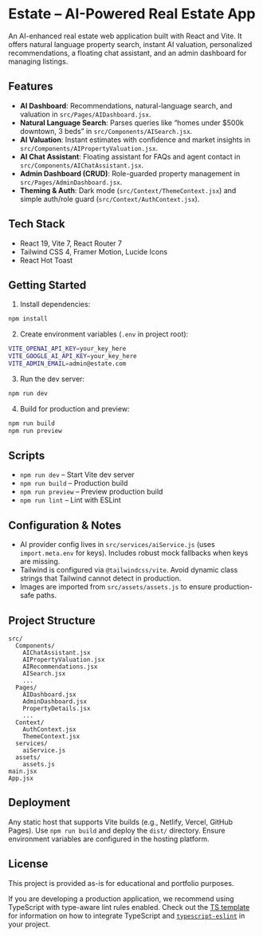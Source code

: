 # Estate – AI-Powered Real Estate App

An AI-enhanced real estate web application built with React and Vite. It offers natural language property search, instant AI valuation, personalized recommendations, a floating chat assistant, and an admin dashboard for managing listings.

## Features

- **AI Dashboard**: Recommendations, natural-language search, and valuation in `src/Pages/AIDashboard.jsx`.
- **Natural Language Search**: Parses queries like “homes under $500k downtown, 3 beds” in `src/Components/AISearch.jsx`.
- **AI Valuation**: Instant estimates with confidence and market insights in `src/Components/AIPropertyValuation.jsx`.
- **AI Chat Assistant**: Floating assistant for FAQs and agent contact in `src/Components/AIChatAssistant.jsx`.
- **Admin Dashboard (CRUD)**: Role-guarded property management in `src/Pages/AdminDashboard.jsx`.
- **Theming & Auth**: Dark mode (`src/Context/ThemeContext.jsx`) and simple auth/role guard (`src/Context/AuthContext.jsx`).

## Tech Stack

- React 19, Vite 7, React Router 7
- Tailwind CSS 4, Framer Motion, Lucide Icons
- React Hot Toast

## Getting Started

1. Install dependencies:
```bash
npm install
```

2. Create environment variables (`.env` in project root):
```bash
VITE_OPENAI_API_KEY=your_key_here
VITE_GOOGLE_AI_API_KEY=your_key_here
VITE_ADMIN_EMAIL=admin@estate.com
```

3. Run the dev server:
```bash
npm run dev
```

4. Build for production and preview:
```bash
npm run build
npm run preview
```

## Scripts

- `npm run dev` – Start Vite dev server
- `npm run build` – Production build
- `npm run preview` – Preview production build
- `npm run lint` – Lint with ESLint

## Configuration & Notes

- AI provider config lives in `src/services/aiService.js` (uses `import.meta.env` for keys). Includes robust mock fallbacks when keys are missing.
- Tailwind is configured via `@tailwindcss/vite`. Avoid dynamic class strings that Tailwind cannot detect in production.
- Images are imported from `src/assets/assets.js` to ensure production-safe paths.

## Project Structure

```
src/
  Components/
    AIChatAssistant.jsx
    AIPropertyValuation.jsx
    AIRecommendations.jsx
    AISearch.jsx
    ...
  Pages/
    AIDashboard.jsx
    AdminDashboard.jsx
    PropertyDetails.jsx
    ...
  Context/
    AuthContext.jsx
    ThemeContext.jsx
  services/
    aiService.js
  assets/
    assets.js
main.jsx
App.jsx
```

## Deployment

Any static host that supports Vite builds (e.g., Netlify, Vercel, GitHub Pages). Use `npm run build` and deploy the `dist/` directory. Ensure environment variables are configured in the hosting platform.

## License

This project is provided as-is for educational and portfolio purposes.

If you are developing a production application, we recommend using TypeScript with type-aware lint rules enabled. Check out the [TS template](https://github.com/vitejs/vite/tree/main/packages/create-vite/template-react-ts) for information on how to integrate TypeScript and [`typescript-eslint`](https://typescript-eslint.io) in your project.
